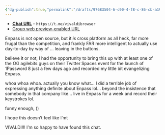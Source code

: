 ```yaml
---
{"dg-publish":true,"permalink":"/drafts/97683504-6-c90-4-f8-c-86-cb-a195-c405-a172/","dgHomeLink":true,"dgPassFrontmatter":false}
---
```



- [**Chat URL**](https://t.me/vivaldibrowser) - `https://t.me/vivaldibrowser`
- [Group web preview-enabled URL](https://t.me////svivaldibrowser)

Enpass is not open source, but it *is* cross platform as all heck, far more frugal than the competition, and frankly FAR more intelligent to actually use day-to-day by way of … leaving in the buttons.

believe it or not, I had the opportunity to bring this up with at least one of the OG agilebits guys on their Twitter Spaces event for the launch of 1Password 8 just a few days ago and recorded my little bit evangelizing Enpass.

whoa whoa whoa. actually you know what… I did a terrible job of expressing anything definite about Enpass lol… beyond the insistence that somebody in that company like… live in Enpass for a week and record their keystrokes lol.

funny enough, ()

I hope this doesn’t feel like I’mt 

VIVALDI!!! I’m so happy to have found this chat. 